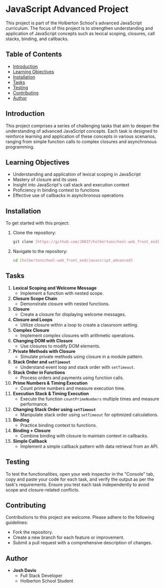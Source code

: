 # JavaScript Advanced Project

This project is part of the Holberton School's advanced JavaScript curriculum. The focus of this project is to strengthen understanding and application of JavaScript concepts such as lexical scoping, closures, call stacks, binding, and callbacks.

## Table of Contents

- [Introduction](#introduction)
- [Learning Objectives](#learning-objectives)
- [Installation](#installation)
- [Tasks](#tasks)
- [Testing](#testing)
- [Contributing](#contributing)
- [Author](#author)

## Introduction

This project comprises a series of challenging tasks that aim to deepen the understanding of advanced JavaScript concepts. Each task is designed to reinforce learning and application of these concepts in various scenarios, ranging from simple function calls to complex closures and asynchronous programming.

## Learning Objectives

- Understanding and application of lexical scoping in JavaScript
- Mastery of closure and its uses
- Insight into JavaScript's call stack and execution context
- Proficiency in binding context to functions
- Effective use of callbacks in asynchronous operations

## Installation

To get started with this project:

1. Clone the repository:

   ```bash
   git clone [https://github.com/JD037/holbertonschool-web_front_end]

2. Navigate to the repository:

    ```bash
   cd [holbertonschool-web_front_end/Javascript_advanced]

## Tasks

1. **Lexical Scoping and Welcome Message**
   - Implement a function with nested scope.
2. **Closure Scope Chain**
   - Demonstrate closure with nested functions.
3. **Closure**
   - Create a closure for displaying welcome messages.
4. **Closure and Loops**
   - Utilize closure within a loop to create a classroom setting.
5. **Complex Closure**
   - Implement complex closures with arithmetic operations.
6. **Changing DOM with Closure**
   - Use closures to modify DOM elements.
7. **Private Methods with Closure**
   - Simulate private methods using closure in a module pattern.
8. **Stack Order and `setTimeout`**
   - Understand event loop and stack order with `setTimeout`.
9. **Stack Order in Functions**
   - Process orders and payments using function calls.
10. **Prime Numbers & Timing Execution**
    - Count prime numbers and measure execution time.
11. **Execution Stack & Timing Execution**
    - Execute the function `countPrimeNumbers` multiple times and measure performance.
12. **Changing Stack Order using `setTimeout`**
    - Manipulate stack order using `setTimeout` for optimized calculations.
13. **Binding**
    - Practice binding context to functions.
14. **Binding + Closure**
    - Combine binding with closure to maintain context in callbacks.
15. **Simple Callback**
    - Implement a simple callback pattern with data retrieval from an API.

## Testing

To test the functionalities, open your web inspector in the "Console" tab, copy and paste your code for each task, and verify the output as per the task's requirements. Ensure you test each task independently to avoid scope and closure-related conflicts.

## Contributing

Contributions to this project are welcome. Please adhere to the following guidelines:

- Fork the repository.
- Create a new branch for each feature or improvement.
- Submit a pull request with a comprehensive description of changes.

## Author

- **Josh Davis**
  - Full Stack Developer
  - Holberton School Student
